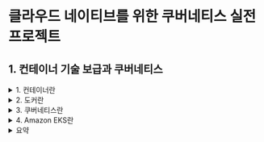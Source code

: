 # 클라우드 네이티브를 위한 쿠버네티스 실전 프로젝트 

## 1. 컨테이너 기술 보급과 쿠버네티스

<details><summary> 1. 컨테이너란 </summary>

### 1. 컨테이너란 

#### 컨테이너 vs 가상머신


![image](https://user-images.githubusercontent.com/28394879/152093444-1ec4e0ef-8628-44b1-ba01-5d5413810eec.png)
자료: Google Cloud 홈페이지

**가상머신**  
- 호스트OS에 하이퍼바이저를 설치하고 그 위에 게스트 OS를 동작 

**컨테이너**
- 호스트OS에 컨테이너 런타임을 올리고 그 위에 프로세서로서 컨테이너를 동작
- 호스트OS의 커널을 공유하면서 분리된 프로세스로서 실행해 마치 가상 머신이 움직이는 것처럼 보이는 기술
- 컨테이너 실체는 단순한 프로세스이므로 가상 머신에 비해 매우 가볍고 빠르게 동작 가능

</details>

<details><summary> 2. 도커란 </summary>

### 2. 도커란

#### 2.1 도커의 특징과 장점
- 도커는 컨테이너를 동작시키기 위한 엔진 중 하나이다.
- 단기간에 인기를 얻은 두가지의 특징을 가짐
  - 컨테이너 관리 방식 (Dockerfile로 동일한 컨테이너 이미지를 간단히 만들 수 있음)
  - 컨테이너 이미지를 저장, 공유하기 위한 에코시스템이 초기부터 준비되었다 (도커 허브)
- 도커 허브에 이미지를 전송하거나 다운로드 함으로써, 개발 환경, 스테이징 환경과 서비스 환경으로 동일한 컨테이너 이미지를 배포할 수 있으므로 테스트를 거친 컨테이너 이미지를 서비스 환경에 안정적으로 배포할 수 있다. 

#### 2.2 도커를 통한 조직의 문제 해결 

**도커 이전의 관리 방법**  
인프라팀: OS(커널), OS(커널 이외), 실행 런타임(자바 등), 미들웨어(톰캣 등) 등을 준비하고 관리 한다.  
애플리케이션팀: 애플리케이션을 준비하고 관리한다.

- 위처럼 두개의 팀으로 분업하더라도, 미들웨어 설정 변경 등이 필요하면 애플리케이션팀은 항상 인프라팀에 작업을 의뢰해야한다는 문제가 생긴다.
- 인프라팀은 많은 서버를 관리하고 있어 애플리케이션팀이 요구하는 환경을 제공할 떄 까지의 시간이 길어진다.
- 이 경우 애플리케이션팀이 Dockerfile로 미들웨어를 포함한 설정을 관리하면 빠르게 설정을 변경할 수 있다. 


**도커 이후의 관리 방법**  
인프라팀: OS(커널), 컨테이너 런타임 등을 준비하고 관리
애플리케이션팀: OS(커널 이외), 실행 런타임(자바 등), 미들웨어(톰캣 등) 애플리케이션 등을 준비하고 관리  

- 실행 런타임보다 상위 설정 등은 애플리케이션팀에서 준비하는 것이 효율적
- 보안 설정이 완료되고 안전한 도커 기본이미지를 인프라팀이 준비하고 개발자에게 제공하는 경우는 괜찮다. 
- 작은 변경 요청사항을 인프라팀이 일일히 받지 않아도 되기 떄문에 각 팀은 서로 장점만 취할 수 있다 

#### 2.3 도커의 과제와 오케스트레이션 도구의 필요성 
- 도커는 컨테이너 여러 개를 실행할 떄 문제가 있다.
- 보통 시스템 구성이 커지면 컨테이너 여러 개를 연결해 서비스 하나를 만들게 된다.
- 이런 구성일 때 문제 되는 것 중 하나로 컨테이너 사이의 통신과 가용성 확보가 있다.
- 서비스 환경에서 시스템을 동작시키기 위해 컴포넌트 각각을 다중화 하는 것은 기본이다.
  - 예) 컨테이너가 스케일 아웃 등을 하는 경우 로드밸런서에 어떻게 연결하는 것이 좋을까?
  - 예) 가상 머신 1대 안에서 컨테이너 여러 개를 동작시키는 경우 리소스 제어는 어떻게 하면 좋을까?
  - 위의 예시들은 한쪽 컨테이너에 부하가 높아져도 다른 한쪽 컨테이너의 성능이 떨어지지 않게 하는 다중화 관련 고민이다
- 이러한 과제를 해결하기 위해 등장한 것이 바로 쿠버네티스와 같은 컨테이너 오케스트레이션 도구들이다.

</details>

<details><summary> 3. 쿠버네티스란 </summary>

### 3. 쿠버네티스란

#### 3.1 쿠버네티스의 개념
- 쿠버네티스는 데이터 플레인이라는 서버를 여러 대 실행시켜 그 위에 가상 오케스트레이션 계층을 구축하고 거기에서 컨테이너가 동작한다.
  - 컨테이너 이용자는 컨테이너 그룹을 하나의 큰 머신 리소스로 볼 수 있어 인프라를 추상화할 수 있다. 
  - 여러 대의 서버로 구성이 가능하므로 단일 장애점을 배제할 수 있는 장점이 있다.
- 쿠버네티스는 어떤 가상 머신에서 어느 정도의 컨테이너를 동작시킬지를 관리하거나, 새로운 컨테이너를 배포할 때 어떤 가상 머신에 배포하면 좋을지 등을 자동으로 판단한다.
  - 장애가 발생한 컨테이너를 정지시키고 재시작하는 구조도 갖고 있다.
  - 이러한 기능은 컨트롤 플레인이라는 마스터 노드 그룹에서 구현된다 

![image](https://user-images.githubusercontent.com/28394879/152100663-4307f79a-333c-4c70-83a3-90f412ea45fd.png)


#### 3.2 쿠버네티스의 기본 오브젝트

**파드**  
- 쿠버네티스의 최소 단위
- 파드 하나 안에서는 하나 이상의 컨테이너를 동작시킬 수 있다.
- 파드에서는 어떤 컨테이너 이미지를 사용할지 등을 설정한다.

**레플리카셋**  
- 파드를 얼마나 동작시킬지 관리하는 오브젝트
- 레플리카셋에서 파드의 수를 설정하면 그만큼의 파드가 동작하는 것을 보장한다.

**디플로이먼트**  
- 배포 이력을 관리한다.
- 애플리케이션의 새로운 버전을 릴리즈하거나, 부하 증가에 따라 레플리카셋 수를 변경하는 등을 관리할 수 있다.
- 새로운 버전의 애플리케이션 릴리즈 이후 문제가 발생하면 바로 이전 버전으로 쉽게 롤백할 수 있다.
- 서비스를 운영하는 상황 대부분에서 파드를 동작시킬 떄는 디플로이먼트 단위로 관리한다.

**서비스**
- 배포한 파드를 쿠버네티스 클러스터 외부에 공개하기 위한 구조를 제공한다.
- 공개하는 방법은 여러가지이고, 대표적인 방법이 로드밸런서를 사용하는 것이다.
- 클러스터 내에 파드 여러 개를 동작시킨 경우 그 앞단에 로드밸런서를 배치하여 특정 파드를 클러스터 외부로 공개할수 있다.

![image](https://user-images.githubusercontent.com/28394879/152099980-fc9ad096-83ed-4f31-bf31-34a3beb269c1.png)
- 출처: 클라우드 네이티브를 위한 쿠버네티스 실적 프로젝트 책

</details>

<details><summary> 4. Amazon EKS란 </summary>

### 4. Amazon EKS란

#### 4.1 EKS는 무엇을 해결하는가 
- 쿠버네티스 도입을 검토할 때 가장 큰 장벽은 '컨트롤 플레인의 유지 및 운영'이다
  - 쿠버네티스에서는 여러 컴포넌트들이 서로 독립적이고 비동기로 동작하며 전체를 구성한다
  - 각각의 구성 요소를 정상적으로 동작시키기 위한 설정이나 유지, 운영 장애가 발생했을 때의 복구 방법 등이 간단하지 않는다.
- EKS의 경우 이런 유지, 운영을 AWS에서 대신해준다.

![image](https://user-images.githubusercontent.com/28394879/152101164-15fa2f33-d04e-42fe-9ee9-33b1010d643d.png)


#### 4.2 EKS의 특징
- 쿠버네티스와 완전한 호환성을 갖는다.
- AWS의 다른 서비스들과 연결하거나 기존 구조와 같은 환경으로 이용할 수 있다 

**VPC의 통합**
- 일반적으로 쿠버네티스 클러스터에서는 파드 네트워크로 데이터 플레인의 네트워크와는 다른 자체 네트워크 체계를 배치한다.
- 클러스터 외부에서 파드에 명시적으로 엔드포인터를 생성하지 않으면 통신이 불가능하다
- EKS에서는 VPC통합 네트워킹을 지원하고 있어, 파드에서 VPC 내부 주소 대역을 사용할 수 있고 클러스터 외부와의 통신을 SeamLess하게 구현할 수 있다
  
![image](https://user-images.githubusercontent.com/28394879/152101592-d93750eb-d7a1-4287-8b25-213c7bc3a3bb.png)


**IAM을 통한 인증과 인가**
- 쿠버네티스 클러스터는 kubectl이라는 명령줄 도구를 사용하여 조작한다.
- 해당 조작이 허가된 사용자에 의한 것임을 올바르게 인증 해야한다.
- 인증된 사용자에게 어떤 조작을 허가할지에 대한 인가 구조도 필요하다.

![image](https://user-images.githubusercontent.com/28394879/152101838-cfe1c407-5815-4593-8e37-a33bc086131e.png)


**ELB와의 연계**  
- 쿠버네티스 클러스터 외부에서 접속할 때 사용하는 서비스 중 가장 전형적인 엔드포인트
- EKS에서 LoadBalancer를 설정하면 자동으로 ELB가 생성됨
![image](https://user-images.githubusercontent.com/28394879/152111523-d99f2c2b-a199-4bbd-b81b-af434de2bbde.png)

**데이터 플레인 선택**  
![image](https://user-images.githubusercontent.com/28394879/152112307-5d5cd368-2b14-411d-b441-6b2b5aa0652f.png)


</details>

<details><summary> 요약 </summary>

### 요약

- 컨테이너와 가상 머신의 차이
- 도커의 특징과 도커가 조직에 미치는 영향
- 많은 컨테이너를 운영할 때의 과제와 컨테이너 오케스트레이션의 필요성
- 쿠버네티스의 역사와 개념, 사용해야 하는 이유
- 쿠버네티스 기본 오브젝트
- EKS는 컨트롤 플레인의 관리형 서비스
- EKS의 특징(VPC, IAM, ELB 연계 등)
- 사용자가 EC2에 직접 구축하여 관리하는 방법 외에 관리형 노드 그룹과 파게이트 등의 운영 효율화 가능을 제공하는 EKS의 데이터 플레인들과 선택 기준

</details>